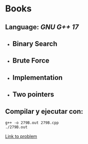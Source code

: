 #  Books

## **Language:** *GNU G++ 17*

* ## Binary Search
* ## Brute Force
* ## Implementation
* ## Two pointers

## **Compilar y ejecutar con**:

```
g++ -o 279B.out 279B.cpp
./279B.out
```

[Link to problem](https://codeforces.com/problemset/problem/279/B)
